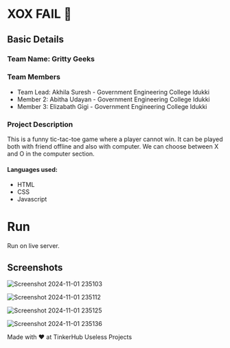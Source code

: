 # XOX FAIL 🎯


## Basic Details
### Team Name: Gritty Geeks


### Team Members
- Team Lead: Akhila Suresh - Government Engineering College Idukki
- Member 2: Abitha Udayan - Government Engineering College Idukki
- Member 3: Elizabath Gigi - Government Engineering College Idukki

### Project Description
This is a funny tic-tac-toe game where a player cannot win. It can be played both with friend offline and also with computer. We can choose between X and O in the computer section.

#### Languages used:
- HTML
- CSS
- Javascript

# Run
Run on live server.




## Screenshots
![Screenshot 2024-11-01 235103](https://github.com/user-attachments/assets/e5aa8ce4-86ea-4ba5-b4fb-58a301512053)



![Screenshot 2024-11-01 235112](https://github.com/user-attachments/assets/f770282d-40a8-483f-8a64-36de58b1f5d2)


![Screenshot 2024-11-01 235125](https://github.com/user-attachments/assets/a90557c2-1bec-430c-945a-2f69e6797d8a)


![Screenshot 2024-11-01 235136](https://github.com/user-attachments/assets/2bcd0039-b048-42e6-8fcd-84d752bd81ca)



Made with ❤️ at TinkerHub Useless Projects 
